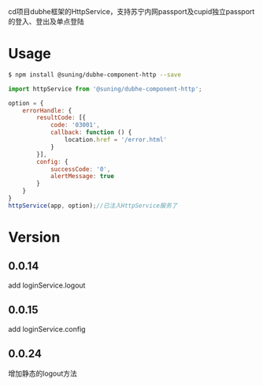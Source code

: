 cd项目dubhe框架的HttpService，支持苏宁内网passport及cupid独立passport的登入、登出及单点登陆

# Usage

```bash
$ npm install @suning/dubhe-component-http --save
```

```js
import httpService from '@suning/dubhe-component-http';

option = {
    errorHandle: {
        resultCode: [{
            code: '03001',
            callback: function () {
                location.href = '/error.html'
            }
        }],
        config: {
            successCode: '0',
            alertMessage: true
        }
    }
}
httpService(app, option);//已注入HttpService服务了
```

# Version

## 0.0.14

add loginService.logout

## 0.0.15

add loginService.config

## 0.0.24

增加静态的logout方法